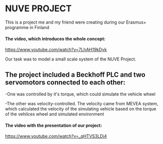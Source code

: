 # NUVE PROJECT

This is a project me and my friend were creating during our Erasmus+ programme in Finland 


#### The video, which introduces the whole concept:
https://www.youtube.com/watch?v=7LhAH19kDyk


Our task was to model a small scale system of the NUVE Project.
## The project included a Beckhoff PLC and two servomotors connected to each other:

-One was controlled by it's torque, which could simulate the vehicle wheel

-The other was velocity-controlled. The velocity came from MEVEA system, which calculated the velocity of the simulating vehicle based on the torque of the vehilces wheel and simulated environment

#### The video with the presentation of our project:

https://www.youtube.com/watch?v=_qHTVS3LDi4
